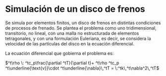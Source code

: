 # Simulación de un disco de frenos
Se simula por elementos finitos, un disco de frenos en distintas condiciones de procesos de frenado. Se plantea el problema como uno tridimensional, transitorio, no lineal, con una malla no estructurada de elementos tetragonales, y con una formulación Euleriana, es decir, se considera la velocidad de las partículas del disco en la ecuación diferencial.

La ecuación diferencial que gobierna el problema es:

$^t\rho \: ^tc_p\frac{\partial ^tT}{\partial t}+ ^t\rho ^tc_p ^t\underline{\text{v}}\cdot ^t\underline{\nabla}\,^tT = \:^tk\,^t\nabla^2\,^tT$


